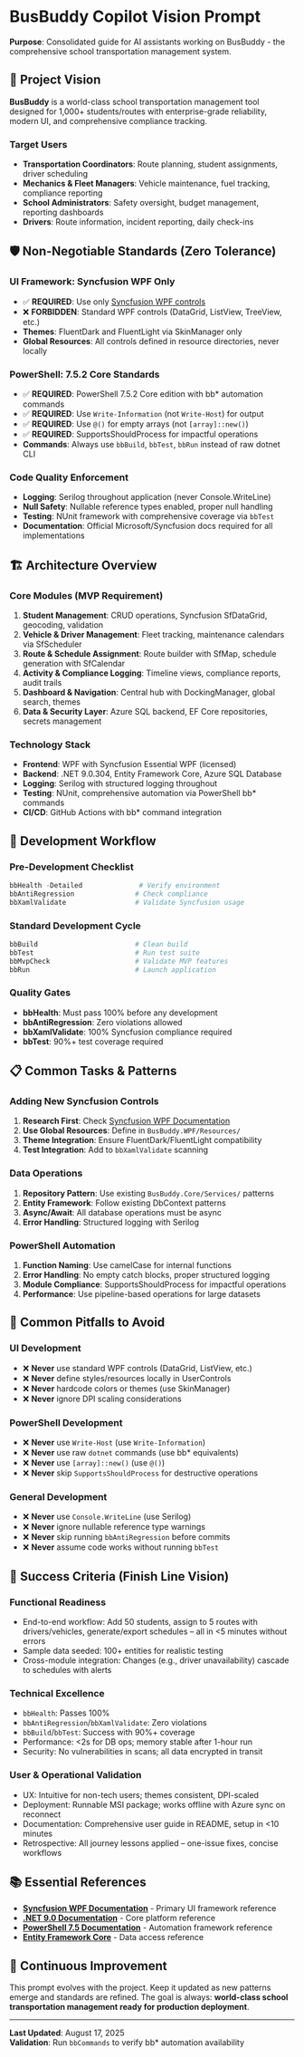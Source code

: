 # BusBuddy Copilot Vision Prompt

**Purpose**: Consolidated guide for AI assistants working on BusBuddy - the comprehensive school transportation management system.

## 🎯 Project Vision

**BusBuddy** is a world-class school transportation management tool designed for 1,000+ students/routes with enterprise-grade reliability, modern UI, and comprehensive compliance tracking.

### Target Users
- **Transportation Coordinators**: Route planning, student assignments, driver scheduling
- **Mechanics & Fleet Managers**: Vehicle maintenance, fuel tracking, compliance reporting  
- **School Administrators**: Safety oversight, budget management, reporting dashboards
- **Drivers**: Route information, incident reporting, daily check-ins

## 🛡️ Non-Negotiable Standards (Zero Tolerance)

### **UI Framework: Syncfusion WPF Only**
- ✅ **REQUIRED**: Use only [Syncfusion WPF controls](https://help.syncfusion.com/wpf/welcome-to-syncfusion-essential-wpf)
- ❌ **FORBIDDEN**: Standard WPF controls (DataGrid, ListView, TreeView, etc.)
- **Themes**: FluentDark and FluentLight via SkinManager only
- **Global Resources**: All controls defined in resource directories, never locally

### **PowerShell: 7.5.2 Core Standards**
- ✅ **REQUIRED**: PowerShell 7.5.2 Core edition with bb* automation commands
- ✅ **REQUIRED**: Use `Write-Information` (not `Write-Host`) for output
- ✅ **REQUIRED**: Use `@()` for empty arrays (not `[array]::new()`)
- ✅ **REQUIRED**: SupportsShouldProcess for impactful operations
- **Commands**: Always use `bbBuild`, `bbTest`, `bbRun` instead of raw dotnet CLI

### **Code Quality Enforcement**
- **Logging**: Serilog throughout application (never Console.WriteLine)
- **Null Safety**: Nullable reference types enabled, proper null handling
- **Testing**: NUnit framework with comprehensive coverage via `bbTest`
- **Documentation**: Official Microsoft/Syncfusion docs required for all implementations

## 🏗️ Architecture Overview

### **Core Modules (MVP Requirement)**
1. **Student Management**: CRUD operations, Syncfusion SfDataGrid, geocoding, validation
2. **Vehicle & Driver Management**: Fleet tracking, maintenance calendars via SfScheduler  
3. **Route & Schedule Assignment**: Route builder with SfMap, schedule generation with SfCalendar
4. **Activity & Compliance Logging**: Timeline views, compliance reports, audit trails
5. **Dashboard & Navigation**: Central hub with DockingManager, global search, themes
6. **Data & Security Layer**: Azure SQL backend, EF Core repositories, secrets management

### **Technology Stack**
- **Frontend**: WPF with Syncfusion Essential WPF (licensed)
- **Backend**: .NET 9.0.304, Entity Framework Core, Azure SQL Database
- **Logging**: Serilog with structured logging throughout
- **Testing**: NUnit, comprehensive automation via PowerShell bb* commands
- **CI/CD**: GitHub Actions with bb* command integration

## 🔧 Development Workflow

### **Pre-Development Checklist**
```powershell
bbHealth -Detailed              # Verify environment
bbAntiRegression               # Check compliance  
bbXamlValidate                 # Validate Syncfusion usage
```

### **Standard Development Cycle**
```powershell
bbBuild                        # Clean build
bbTest                         # Run test suite
bbMvpCheck                     # Validate MVP features
bbRun                          # Launch application
```

### **Quality Gates**
- **bbHealth**: Must pass 100% before any development
- **bbAntiRegression**: Zero violations allowed
- **bbXamlValidate**: 100% Syncfusion compliance required
- **bbTest**: 90%+ test coverage required

## 📋 Common Tasks & Patterns

### **Adding New Syncfusion Controls**
1. **Research First**: Check [Syncfusion WPF Documentation](https://help.syncfusion.com/wpf/)
2. **Use Global Resources**: Define in `BusBuddy.WPF/Resources/`
3. **Theme Integration**: Ensure FluentDark/FluentLight compatibility
4. **Test Integration**: Add to `bbXamlValidate` scanning

### **Data Operations** 
1. **Repository Pattern**: Use existing `BusBuddy.Core/Services/` patterns
2. **Entity Framework**: Follow existing DbContext patterns
3. **Async/Await**: All database operations must be async
4. **Error Handling**: Structured logging with Serilog

### **PowerShell Automation**
1. **Function Naming**: Use camelCase for internal functions
2. **Error Handling**: No empty catch blocks, proper structured logging  
3. **Module Compliance**: SupportsShouldProcess for impactful operations
4. **Performance**: Use pipeline-based operations for large datasets

## 🚨 Common Pitfalls to Avoid

### **UI Development**
- ❌ **Never** use standard WPF controls (DataGrid, ListView, etc.)
- ❌ **Never** define styles/resources locally in UserControls
- ❌ **Never** hardcode colors or themes (use SkinManager)
- ❌ **Never** ignore DPI scaling considerations

### **PowerShell Development**  
- ❌ **Never** use `Write-Host` (use `Write-Information`)
- ❌ **Never** use raw `dotnet` commands (use bb* equivalents)
- ❌ **Never** use `[array]::new()` (use `@()`)
- ❌ **Never** skip `SupportsShouldProcess` for destructive operations

### **General Development**
- ❌ **Never** use `Console.WriteLine` (use Serilog)
- ❌ **Never** ignore nullable reference type warnings
- ❌ **Never** skip running `bbAntiRegression` before commits
- ❌ **Never** assume code works without running `bbTest`

## 🎯 Success Criteria (Finish Line Vision)

### **Functional Readiness**
- End-to-end workflow: Add 50 students, assign to 5 routes with drivers/vehicles, generate/export schedules – all in <5 minutes without errors
- Sample data seeded: 100+ entities for realistic testing  
- Cross-module integration: Changes (e.g., driver unavailability) cascade to schedules with alerts

### **Technical Excellence**
- `bbHealth`: Passes 100%
- `bbAntiRegression`/`bbXamlValidate`: Zero violations
- `bbBuild`/`bbTest`: Success with 90%+ coverage
- Performance: <2s for DB ops; memory stable after 1-hour run
- Security: No vulnerabilities in scans; all data encrypted in transit

### **User & Operational Validation**
- UX: Intuitive for non-tech users; themes consistent, DPI-scaled
- Deployment: Runnable MSI package; works offline with Azure sync on reconnect  
- Documentation: Comprehensive user guide in README, setup in <10 minutes
- Retrospective: All journey lessons applied – one-issue fixes, concise workflows

## 📚 Essential References

- **[Syncfusion WPF Documentation](https://help.syncfusion.com/wpf/welcome-to-syncfusion-essential-wpf)** - Primary UI framework reference
- **[.NET 9.0 Documentation](https://learn.microsoft.com/dotnet/)** - Core platform reference
- **[PowerShell 7.5 Documentation](https://learn.microsoft.com/powershell/)** - Automation framework reference
- **[Entity Framework Core](https://learn.microsoft.com/ef/core/)** - Data access reference

## 🔄 Continuous Improvement

This prompt evolves with the project. Keep it updated as new patterns emerge and standards are refined. The goal is always: **world-class school transportation management ready for production deployment**.

---

**Last Updated**: August 17, 2025  
**Validation**: Run `bbCommands` to verify bb* automation availability
